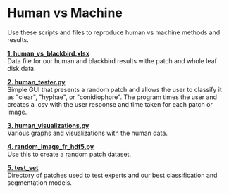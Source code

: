 # Human vs Machine 

Use these scripts and files to reproduce human vs machine methods and results. <br>

**[1. human_vs_blackbird.xlsx](https://github.com/mswiseman/mildewVision/blob/main/humanvsmachine/human_vs_blackbird.xlsx)** <br>
Data file for our human and blackbird results withe patch and whole leaf disk data. 

**[2. human_tester.py](https://github.com/mswiseman/mildewVision/blob/main/humanvsmachine/human_tester.py)** <br>
Simple GUI that presents a random patch and allows the user to classify it as "clear", "hyphae", or "conidiophore". The program times the user and creates a .csv with the user response and time taken for each patch or image. 

**[3. human_visualizations.py](https://github.com/mswiseman/mildewVision/blob/main/humanvsmachine/human_visualizations.py)** <br>
Various graphs and visualizations with the human data.

**[4. random_image_fr_hdf5.py](https://github.com/mswiseman/mildewVision/blob/main/humanvsmachine/random_image_fr_hdf5.py)** <br>
Use this to create a random patch dataset. 

**[5. test_set](https://github.com/mswiseman/mildewVision/blob/main/humanvsmachine/test_set)** <br>
Directory of patches used to test experts and our best classification and segmentation models. 


